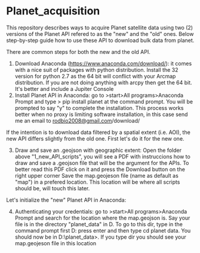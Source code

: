 # Planet_acquisition
This repository describes ways to acquire Planet satellite data using two (2) versions of the Planet API refered to as the "new" and the "old" ones. Below step-by-step guide how to use these API to download bulk data from planet.

There are common steps for both the new and the old API. 

1) Download Anaconda (https://www.anaconda.com/download/): it comes with a nice suit of packages with python distribution. Install the 32 version for python 2.7 as the 64 bit will conflict with your Arcmap distribution. If you are not doing anything with arcpy then get the 64 bit. It's better and include a Jupiter Console
2) Install Planet API in Anaconda: go to >start>All programs>Anaconda Prompt and type > pip install planet at the command prompt. You will be prompted to say "y" to complete the installation. This process works better when no proxy is limiting software installation, in this case send me an email to rodbio2008@gmail.com/download/


If the intention is to download data filtered by a spatial extent (i.e. AOI), the new API differs slightly from the old one. First let's do it for the new one.

3) Draw and save an .geojson with geographic extent: Open the folder above "1_new_API_scripts", you will see a PDF with instruccions how to draw and save a .geojson file that will be the argument for the APIs. To better read this PDF click on it and press the Download button on the right upper corner
   Save the map.geojeson file (name as default as "map") in a prefered location. This location will be where all scripts should be, will touch this later. 
   

Let's initialize the "new" Planet API in Anaconda:

4) Authenticating your credentials: go to >start>All programs>Anaconda Prompt and search for the location where the map.geojson is. Say your file is in the directory "planet_data" in D. To go to this dir, type in the command prompt first D: press enter and then type cd planet data. You should now be in D:\planet_data>. If you type dir you should see your map.geojeson file in this location


